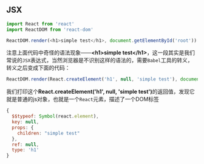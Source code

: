 ## JSX

```javascript
import React from 'react'
import ReactDOM from 'react-dom'

ReactDOM.render(<h1>simple test</h1>, document.getElementById('root'))
```

注意上面代码中奇怪的语法现象——<strong>\<h1>simple test\</h1></strong>，这一段其实是我们常说的`JSX`表达式，当然浏览器是不识别这样的语法的，需要`Babel`工具的转义，转义之后变成下面的代码：

```javascript
ReactDOM.render(React.createElement('h1', null, 'simple test'), document.getElementById('root'))
```

我们打印这个<strong>React.createElement('h1', null, 'simple test')</strong>的返回值，发现它就是普通的js对象，也就是一个`React`元素，描述了一个DOM标签

```javascript
{
  $$typeof: Symbol(react.element),
  key: null,
  props: {
    children: "simple test"
  },
  ref: null,
  type: 'h1'
}
```
